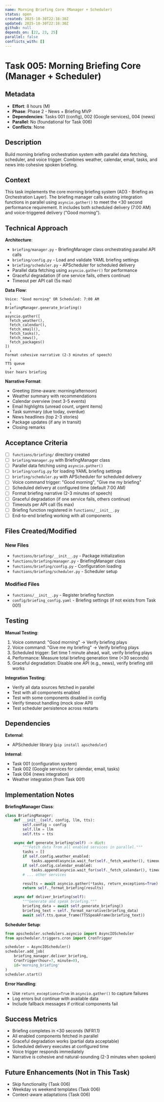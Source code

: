 ```yaml
---
name: Morning Briefing Core (Manager + Scheduler)
status: open
created: 2025-10-30T22:18:30Z
updated: 2025-10-30T22:18:30Z
github: null
depends_on: [22, 23, 25]
parallel: false
conflicts_with: []
---
```


# Task 005: Morning Briefing Core (Manager + Scheduler)

## Metadata

- **Effort**: 8 hours (M)
- **Phase**: Phase 2 - News + Briefing MVP
- **Dependencies**: Tasks 001 (config), 002 (Google services), 004 (news)
- **Parallel**: No (foundational for Task 006)
- **Conflicts**: None

## Description

Build morning briefing orchestration system with parallel data fetching, scheduler, and voice trigger. Combines weather, calendar, email, tasks, and news into cohesive spoken briefing.

## Context

This task implements the core morning briefing system (AD3 - Briefing as Orchestration Layer). The briefing manager calls existing integration functions in parallel using `asyncio.gather()` to meet the <30 second performance requirement. It includes both scheduled delivery (7:00 AM) and voice-triggered delivery ("Good morning").

## Technical Approach

**Architecture**:
- `briefing/manager.py` - BriefingManager class orchestrating parallel API calls
- `briefing/config.py` - Load and validate YAML briefing settings
- `briefing/scheduler.py` - APScheduler for scheduled delivery
- Parallel data fetching using `asyncio.gather()` for performance
- Graceful degradation (if one service fails, others continue)
- Timeout per API call (5s max)

**Data Flow**:
```
Voice: "Good morning" OR Scheduled: 7:00 AM
  ↓
BriefingManager.generate_briefing()
  ↓
asyncio.gather([
  fetch_weather(),
  fetch_calendar(),
  fetch_email(),
  fetch_tasks(),
  fetch_news(),
  fetch_packages()
])
  ↓
Format cohesive narrative (2-3 minutes of speech)
  ↓
TTS queue
  ↓
User hears briefing
```

**Narrative Format**:
- Greeting (time-aware: morning/afternoon)
- Weather summary with recommendations
- Calendar overview (next 3-5 events)
- Email highlights (unread count, urgent items)
- Task summary (due today, overdue)
- News headlines (top 2-3 stories)
- Package updates (if any in transit)
- Closing remarks

## Acceptance Criteria

- [ ] `functions/briefing/` directory created
- [ ] `briefing/manager.py` with BriefingManager class
- [ ] Parallel data fetching using `asyncio.gather()`
- [ ] `briefing/config.py` for loading YAML briefing settings
- [ ] `briefing/scheduler.py` with APScheduler for scheduled delivery
- [ ] Voice command trigger: "Good morning", "Give me my briefing"
- [ ] Scheduled delivery at configured time (default 7:00 AM)
- [ ] Format briefing narrative (2-3 minutes of speech)
- [ ] Graceful degradation (if one service fails, others continue)
- [ ] Timeouts per API call (5s max)
- [ ] Briefing function registered in `functions/__init__.py`
- [ ] End-to-end briefing working with all components

## Files Created/Modified

### New Files
- `functions/briefing/__init__.py` - Package initialization
- `functions/briefing/manager.py` - BriefingManager class
- `functions/briefing/config.py` - Configuration loading
- `functions/briefing/scheduler.py` - Scheduler setup

### Modified Files
- `functions/__init__.py` - Register briefing function
- `config/briefing_config.yaml` - Briefing settings (if not exists from Task 001)

## Testing

**Manual Testing**:
1. Voice command: "Good morning" → Verify briefing plays
2. Voice command: "Give me my briefing" → Verify briefing plays
3. Scheduled trigger: Set time 1 minute ahead, wait, verify briefing plays
4. Performance: Measure total briefing generation time (<30 seconds)
5. Graceful degradation: Disable one API (e.g., news), verify briefing still works

**Integration Testing**:
- Verify all data sources fetched in parallel
- Test with all components enabled
- Test with some components disabled in config
- Verify timeout handling (mock slow API)
- Test scheduler persistence across restarts

## Dependencies

**External**:
- APScheduler library (`pip install apscheduler`)

**Internal**:
- Task 001 (configuration system)
- Task 002 (Google services for calendar, email, tasks)
- Task 004 (news integration)
- Weather integration (from Task 001)

## Implementation Notes

**BriefingManager Class**:
```python
class BriefingManager:
    def __init__(self, config, llm, tts):
        self.config = config
        self.llm = llm
        self.tts = tts

    async def generate_briefing(self) -> dict:
        """Fetch data from all enabled services in parallel."""
        tasks = []
        if self.config.weather_enabled:
            tasks.append(asyncio.wait_for(self._fetch_weather(), timeout=5.0))
        if self.config.calendar_enabled:
            tasks.append(asyncio.wait_for(self._fetch_calendar(), timeout=5.0))
        # ... other services

        results = await asyncio.gather(*tasks, return_exceptions=True)
        return self._format_briefing(results)

    async def deliver_briefing(self):
        """Generate and speak briefing."""
        briefing_data = await self.generate_briefing()
        briefing_text = self._format_narrative(briefing_data)
        await self.tts.queue_frame(TTSSpeakFrame(briefing_text))
```

**Scheduler Setup**:
```python
from apscheduler.schedulers.asyncio import AsyncIOScheduler
from apscheduler.triggers.cron import CronTrigger

scheduler = AsyncIOScheduler()
scheduler.add_job(
    briefing_manager.deliver_briefing,
    CronTrigger(hour=7, minute=0),
    id='morning_briefing'
)
scheduler.start()
```

**Error Handling**:
- Use `return_exceptions=True` in `asyncio.gather()` to capture failures
- Log errors but continue with available data
- Include fallback messages if critical components fail

## Success Metrics

- Briefing completes in <30 seconds (NFR1.1)
- All enabled components fetched in parallel
- Graceful degradation works (partial data acceptable)
- Scheduled delivery executes at configured time
- Voice trigger responds immediately
- Narrative is cohesive and natural-sounding (2-3 minutes when spoken)

## Future Enhancements (Not in This Task)

- Skip functionality (Task 006)
- Weekday vs weekend templates (Task 006)
- Context-aware adaptations (Task 006)
